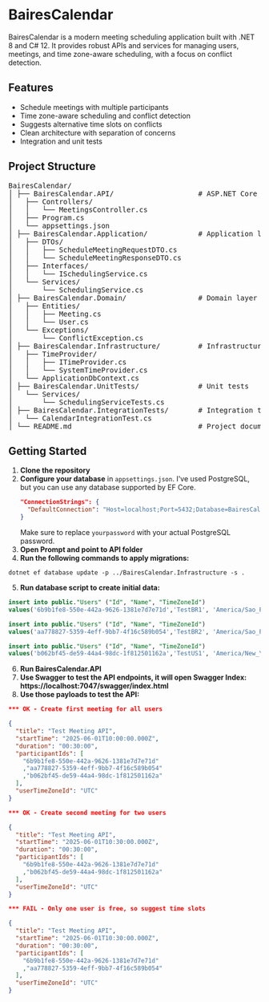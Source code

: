﻿# BairesCalendar

BairesCalendar is a modern meeting scheduling application built with .NET 8 and C# 12. 
It provides robust APIs and services for managing users, meetings, and time zone-aware scheduling, with a focus on conflict detection.

## Features

- Schedule meetings with multiple participants
- Time zone-aware scheduling and conflict detection
- Suggests alternative time slots on conflicts
- Clean architecture with separation of concerns
- Integration and unit tests

## Project Structure
<pre>
BairesCalendar/
│ ├── BairesCalendar.API/                    # ASP.NET Core Web API entry point 
│   ├── Controllers/ 
│   │   └── MeetingsController.cs 
│   ├── Program.cs 
│   └── appsettings.json 
│ ├── BairesCalendar.Application/            # Application layer (business logic) 
│   ├── DTOs/ 
│   │   ├── ScheduleMeetingRequestDTO.cs 
│   │   └── ScheduleMeetingResponseDTO.cs 
│   ├── Interfaces/ 
│   │   └── ISchedulingService.cs 
│   └── Services/ 
│       └── SchedulingService.cs 
│ ├── BairesCalendar.Domain/                 # Domain layer (entities, exceptions) 
│   ├── Entities/ 
│   │   ├── Meeting.cs 
│   │   └── User.cs 
│   └── Exceptions/ 
│       └── ConflictException.cs 
│ ├── BairesCalendar.Infrastructure/         # Infrastructure (EF Core, providers) 
│   ├── TimeProvider/ 
│   │   ├── ITimeProvider.cs 
│   │   └── SystemTimeProvider.cs 
│   └── ApplicationDbContext.cs 
│ ├── BairesCalendar.UnitTests/              # Unit tests 
│   └── Services/ 
│       └── SchedulingServiceTests.cs 
│ ├── BairesCalendar.IntegrationTests/       # Integration tests 
│   └── CalendarIntegrationTest.cs 
│ └── README.md                              # Project documentation
</pre>

## Getting Started

1. **Clone the repository**
2. **Configure your database** in `appsettings.json`. I've used PostgreSQL, but you can use any database supported by EF Core.
   ```json
   "ConnectionStrings": {
     "DefaultConnection": "Host=localhost;Port=5432;Database=BairesCalendar;Username=postgres;Password=yourpassword"
   }
   ```
   Make sure to replace `yourpassword` with your actual PostgreSQL password.
3. **Open Prompt and point to API folder**
4. **Run the following commands to apply migrations:**
```
dotnet ef database update -p ../BairesCalendar.Infrastructure -s .
```
5. **Run database script to create initial data:**
```sql
insert into public."Users" ("Id", "Name", "TimeZoneId")
values('6b9b1fe8-550e-442a-9626-1381e7d7e71d','TestBR1', 'America/Sao_Paulo');

insert into public."Users" ("Id", "Name", "TimeZoneId")
values('aa778827-5359-4eff-9bb7-4f16c589b054','TestBR2', 'America/Sao_Paulo');

insert into public."Users" ("Id", "Name", "TimeZoneId")
values('b062bf45-de59-44a4-98dc-1f812501162a','TestUS1', 'America/New_York');
```
6. **Run BairesCalendar.API**
7. **Use Swagger to test the API endpoints, it will open Swagger Index: https://localhost:7047/swagger/index.html**
8. **Use those payloads to test the API:**
```json
*** OK - Create first meeting for all users

{
  "title": "Test Meeting API",
  "startTime": "2025-06-01T10:00:00.000Z",
  "duration": "00:30:00",
  "participantIds": [
    "6b9b1fe8-550e-442a-9626-1381e7d7e71d"
    ,"aa778827-5359-4eff-9bb7-4f16c589b054"
	,"b062bf45-de59-44a4-98dc-1f812501162a"
  ],
  "userTimeZoneId": "UTC"
}

*** OK - Create second meeting for two users

{
  "title": "Test Meeting API",
  "startTime": "2025-06-01T10:30:00.000Z",
  "duration": "00:30:00",
  "participantIds": [
    "6b9b1fe8-550e-442a-9626-1381e7d7e71d"
    ,"b062bf45-de59-44a4-98dc-1f812501162a"
  ],
  "userTimeZoneId": "UTC"
}

*** FAIL - Only one user is free, so suggest time slots

{
  "title": "Test Meeting API",
  "startTime": "2025-06-01T10:30:00.000Z",
  "duration": "00:30:00",
  "participantIds": [
    "6b9b1fe8-550e-442a-9626-1381e7d7e71d"
    ,"aa778827-5359-4eff-9bb7-4f16c589b054"
  ],
  "userTimeZoneId": "UTC"
}

```
